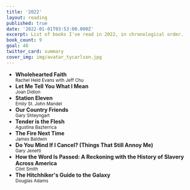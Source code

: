 ```yaml
---
title: '2022'
layout: reading
published: true
date: '2022-01-01T03:53:00.000Z'
excerpt: List of books I've read in 2022, in chronological order.
book_count: 9
goal: 40
twitter_card: summary
cover_img: img/avatar_tycarlson.jpg
---
```


- **Wholehearted Faith**
  <div><small>Rachel Held Evans with Jeff Chu</small></div>
- **Let Me Tell You What I Mean**
  <div><small>Joan Didion</small></div>
- **Station Eleven**
  <div><small>Emily St. John Mandel</small></div>
- **Our Country Friends**
  <div><small>Gary Shteyngart</small></div>
- **Tender is the Flesh**
  <div><small>Agustina Bazterrica</small></div>
- **The Fire Next Time**
  <div><small>James Baldwin</small></div>
- **Do You Mind If I Cancel? (Things That Still Annoy Me)**
  <div><small>Gary Jenetti</small></div>
- **How the Word Is Passed: A Reckoning with the History of Slavery Across America**
  <div><small>Clint Smith</small></div>
- **The Hitchhiker's Guide to the Galaxy**
  <div><small>Douglas Adams</small></div>
